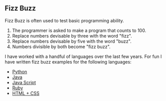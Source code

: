 ## Fizz Buzz
Fizz Buzz is often used to test basic programming ability.
1. The programmer is asked to make a program that counts to 100.
2. Replace numbers devisable by three with the word "fizz".
3. Replace numbers devisable by five with the word "buzz".
4. Numbers divisible by both become "fizz buzz".

I have worked with a handful of languages over the last few years.
For fun I have written fizz buzz examples for the following languages:

* [Python](fizzbuzz.py)
* [Java](fizzbuzz.java)
* [Java Script](fizzbuzz.js)
* [Ruby](fizzbuzz.rb)
* [HTML + CSS](fizzbuzz.html)
